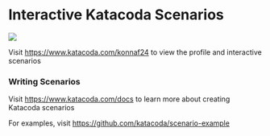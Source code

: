# Interactive Katacoda Scenarios

[![](http://shields.katacoda.com/katacoda/konnaf24/count.svg)](https://www.katacoda.com/konnaf24 "Get your profile on Katacoda.com")

Visit https://www.katacoda.com/konnaf24 to view the profile and interactive scenarios

### Writing Scenarios
Visit https://www.katacoda.com/docs to learn more about creating Katacoda scenarios

For examples, visit https://github.com/katacoda/scenario-example
